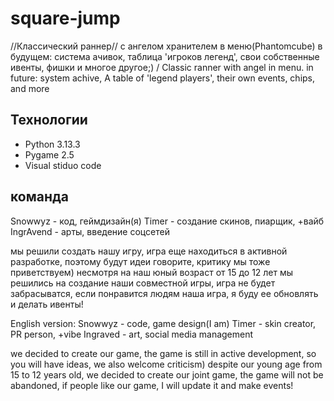# square-jump
//Классический раннер// с ангелом хранителем в меню(Phantomcube) в будущем: система ачивок, таблица 'игроков легенд', свои собственные ивенты, фишки и многое другое;) / Classic ranner with angel in menu. in future: system achive, A table of 'legend players', their own events, chips, and more

## Технологии
- Python 3.13.3
- Pygame 2.5
- Visual stiduo code
## команда
Snowwyz - код, геймдизайн(я)
Timer - создание скинов, пиарщик, +вайб
IngrAvend - арты, введение соцсетей

мы решили создать нашу игру, игра еще находиться в активной разработке, поэтому будут идеи говорите, критику мы тоже приветствуем)
несмотря на наш юный возраст от 15 до 12 лет мы решились на создание наши совместной игры, игра не будет забрасыватся, если понравится людям наша игра, я буду ее обновлять и делать ивенты!

English version:
Snowwyz - code, game design(I am)
Timer - skin creator, PR person, +vibe
Ingraved - art, social media management

we decided to create our game, the game is still in active development, so you will have ideas, we also welcome criticism)
despite our young age from 15 to 12 years old, we decided to create our joint game, the game will not be abandoned, if people like our game, I will update it and make events!





